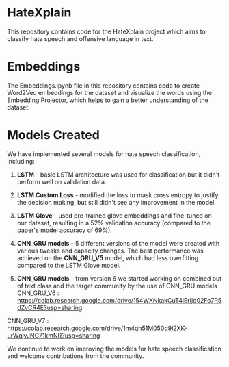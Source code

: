 # **HateXplain**

This repository contains code for the HateXplain project which aims to classify hate speech and offensive language in text.

# **Embeddings**
The Embeddings.ipynb file in this repository contains code to create Word2Vec embeddings for the dataset and visualize the words using the Embedding Projector, which helps to gain a better understanding of the dataset.

# **Models Created**

We have implemented several models for hate speech classification, including:

1) **LSTM** - basic LSTM architecture was used for classification but it didn't perform well on validation data.
2) **LSTM Custom Loss** - modified the loss to mask cross entropy to justify the decision making, but still didn't see any improvement in the model.
3) **LSTM Glove** - used pre-trained glove embeddings and fine-tuned on our dataset, resulting in a 52% validation accuracy (compared to the paper's model accuracy of 69%).
4) **CNN_GRU models** - 5 different versions of the model were created with various tweaks and capacity changes. The best performance was achieved on the **CNN_GRU_V5** model, which had less overfitting compared to the LSTM Glove model.

5) **CNN_GRU models** - from version 6 we started working on combined out of text class and the target community by the use of CNN_GRU models
  CNN_GRU_V6 : https://colab.research.google.com/drive/154WXNkakCuT4iErIjd02Fo7R5dZvCR4E?usp=sharing
  
  CNN_GRU_V7 : https://colab.research.google.com/drive/1m4qh51M050d9l2XK-urWqjvJNC71kmNR?usp=sharing

We continue to work on improving the models for hate speech classification and welcome contributions from the community.
